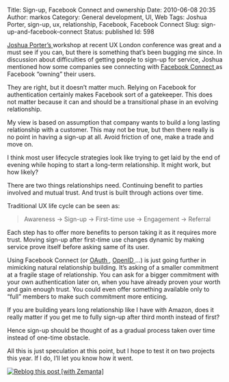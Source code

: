 Title: Sign-up, Facebook Connect and ownership
Date: 2010-06-08 20:35
Author: markos
Category: General development, UI, Web
Tags: Joshua Porter, sign-up, ux, relationship, Facebook, Facebook Connect
Slug: sign-up-and-facebook-connect
Status: published
Id: 598

<div>
 <p>
  <a class="zem_slink" href="http://bokardo.com" rel="blog" title="Joshua Porter">
   Joshua Porter’s
  </a>
  workshop at recent UX London conference was great and a must see if you can, but there is something that’s been bugging me since. In discussion about difficulties of getting people to sign-up for service, Joshua mentioned how some companies see connecting with
  <a class="zem_slink" href="http://developers.facebook.com/connect.php" rel="homepage" title="Facebook Connect">
   Facebook Connect
  </a>
  as Facebook “owning” their users.
 </p>
 <p>
  They are right, but it doesn’t matter much. Relying on Facebook for authentication certainly makes Facebook sort of a gatekeeper. This does not matter because it can and should be a transitional phase in an evolving relationship.
 </p>
 <p>
  My view is based on assumption that company wants to build a long lasting relationship with a customer. This may not be true, but then there really is no point in having a sign-up at all. Avoid friction of one, make a trade and move on.
 </p>
 <p>
  I think most user lifecycle strategies look like trying to get laid by the end of evening while hoping to start a long-term relationship. It might work, but how likely?
 </p>
 <p>
  There are two things relationships need. Continuing benefit to parties involved and mutual trust. And trust is built through actions over time.
 </p>
 <p>
  Traditional UX life cycle can be seen as:
 </p>
 <blockquote>
  <p>
   Awareness -&gt; Sign-up -&gt; First-time use -&gt; Engagement -&gt; Referral
  </p>
 </blockquote>
 <p>
  Each step has to offer more benefits to person taking it as it requires more trust. Moving sign-up after first-time use changes dynamic by making service prove itself before asking same of its user.
 </p>
 <p>
  Using Facebook Connect (or
  <a class="zem_slink" href="http://oauth.net" rel="homepage" title="OAuth">
   OAuth
  </a>
  ,
  <a class="zem_slink" href="http://openid.net" rel="homepage" title="OpenID Foundation">
   OpenID
  </a>
  …) is just going further in mimicking natural relationship building. It’s asking of a smaller commitment at a fragile stage of relationship. You can ask for a bigger commitment with your own authentication later on, when you have already proven your worth and gain enough trust. You could even offer something available only to “full” members to make such commitment more enticing.
 </p>
 <p>
  If you are building years long relationship like I have with Amazon, does it really matter if you get me to fully sign-up after third month instead of first?
 </p>
 <p>
  Hence sign-up should be thought of as a gradual process taken over time instead of one-time obstacle.
 </p>
 <p>
  All this is just speculation at this point, but I hope to test it on two projects this year. If I do, I’ll let you know how it went.
 </p>
 <div class="zemanta-pixie">
  <a class="zemanta-pixie-a" href="http://reblog.zemanta.com/zemified/ef945133-8712-4aa1-9413-aa52f5f6c2c5/" title="Reblog this post [with Zemanta]">
   <img alt="Reblog this post [with Zemanta]" class="zemanta-pixie-img" src="http://img.zemanta.com/reblog_e.png?x-id=ef945133-8712-4aa1-9413-aa52f5f6c2c5"/>
  </a>
 </div>
</div>
